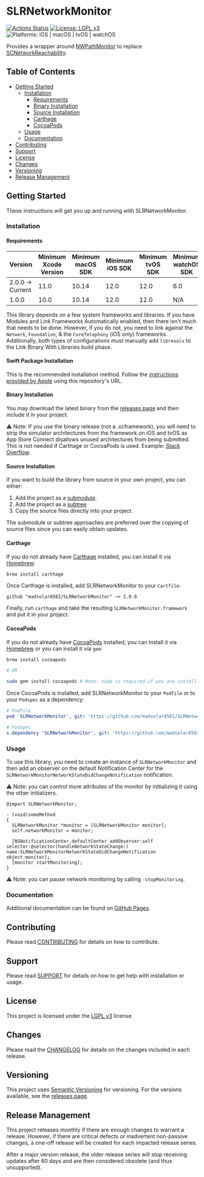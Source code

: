 # SLRNetworkMonitor

[![Actions Status](https://github.com/madsolar8582/SLRNetworkMonitor/workflows/CI/badge.svg)](https://github.com/madsolar8582/SLRNetworkMonitor/actions)
[![License: LGPL v3](https://img.shields.io/badge/License-LGPL%20v3-blue.svg)](https://www.gnu.org/licenses/lgpl-3.0)
![Platforms: iOS | macOS | tvOS | watchOS](https://img.shields.io/badge/platform-iOS%20%7C%20macOS%20%7C%20tvOS%20%7C%20watchOS-lightgrey.svg)

Provides a wrapper around [NWPathMonitor](https://developer.apple.com/documentation/network/nw_path_monitor_t?language=objc) to replace [SCNetworkReachability](https://developer.apple.com/documentation/systemconfiguration/scnetworkreachability?language=objc).

## Table of Contents

- [Getting Started](#getting-started)
  - [Installation](#installation)
    - [Requirements](#requirements)
    - [Binary Installation](#binary-installation)
    - [Source Installation](#source-installation)
    - [Carthage](#carthage)
    - [CocoaPods](#cocoapods)
  - [Usage](#usage)
  - [Documentation](#documentation)
- [Contributing](#contributing)
- [Support](#support)
- [License](#license)
- [Changes](#changes)
- [Versioning](#versioning)
- [Release Management](#release-management)

## Getting Started

These instructions will get you up and running with SLRNetworkMonitor.

### Installation

#### Requirements

| Version | Minimum Xcode Version | Minimum macOS SDK | Minimum iOS SDK | Minimum tvOS SDK | Minimum watchOS SDK |
| ------- | --------------------- | ----------------- | --------------- | ---------------- | ------------------- |
| 2.0.0 -> Current | 11.0 | 10.14 | 12.0 | 12.0 | 6.0 |
| 1.0.0 | 10.0 | 10.14 | 12.0 | 12.0 | N/A |

This library depends on a few system frameworks and libraries. If you have Modules and Link Frameworks Automatically enabled, then there isn't much that needs to be done. However, if you do not, you need to link against the `Network`, `Foundation`, & the `CoreTelephony` (iOS only) frameworks. Additionally, both types of configurations must manually add `libresolv` to the Link Binary With Libraries build phase.

#### Swift Package Installation

This is the recommended installation method. Follow the [instructions provided by Apple](https://developer.apple.com/documentation/xcode/adding_package_dependencies_to_your_app) using this repository's URL.

#### Binary Installation

You may download the latest binary from the [releases page](https://github.com/madsolar8582/SLRNetworkMonitor/releases) and then include it in your project.

⚠️ Note: If you use the binary release (not a .xcframework), you will need to strip the simulator architectures from the framework on iOS and tvOS as App Store Connect disallows unused architectures from being submitted. This is not needed if Carthage or CocoaPods is used. Example: [Stack Overflow](https://stackoverflow.com/a/42642209).

#### Source Installation

If you want to build the library from source in your own project, you can either:

1. Add the project as a [submodule](https://git-scm.com/docs/git-submodule).
2. Add the project as a [subtree](https://www.atlassian.com/blog/git/alternatives-to-git-submodule-git-subtree).
3. Copy the source files directly into your project.

The submodule or subtree approaches are preferred over the copying of source files since you can easily obtain updates.

#### Carthage

If you do not already have [Carthage](https://github.com/Carthage/Carthage) installed, you can install it via [Homebrew](https://brew.sh/):
```bash
brew install carthage
```

Once Carthage is installed, add SLRNetworkMonitor to your `Cartfile`:
```
github "madsolar8582/SLRNetworkMonitor" ~> 2.0.0
```

Finally, run `carthage` and take the resulting `SLRNetworkMonitor.framework` and put it in your project.

#### CocoaPods

If you do not already have [CocoaPods](https://cocoapods.org/) installed, you can install it via [Homebrew](https://brew.sh/) or you can install it via `gem`:
```bash
brew install cocoapods

# OR

sudo gem install cocoapods # Note: sudo is required if you are installing to the system gemset
```

Once CocoaPods is installed, add SLRNetworkMonitor to your `Podfile` or to your `Podspec` as a dependency:
```yaml
# Podfile
pod 'SLRNetworkMonitor', git: 'https://github.com/madsolar8582/SLRNetworkMonitor.git', tag: '2.0.0'

# Podspec
s.dependency 'SLRNetworkMonitor', git: 'https://github.com/madsolar8582/SLRNetworkMonitor.git', tag: '2.0.0'
```

### Usage

To use this library, you need to create an instance of `SLRNetworkMonitor` and then add an observer on the default Notification Center for the `SLRNetworkMonitorNetworkStateDidChangeNotification` notification. 

⚠️ Note: you can control more attributes of the monitor by initializing it using the other initializers.

```obj-c
@import SLRNetworkMonitor;

- (void)someMethod
{
  SLRNetworkMonitor *monitor = [SLRNetworkMonitor monitor];
  self.networkMonitor = monitor;

  [NSNotificationCenter.defaultCenter addObserver:self selector:@selector(handleNetworkStateChange:) name:SLRNetworkMonitorNetworkStateDidChangeNotification object:monitor];
  [monitor startMonitoring];
}
```

⚠️ Note: you can pause network monitoring by calling `-stopMonitoring`.

### Documentation

Additional documentation can be found on [GitHub Pages](https://madsolar8582.github.io/SLRNetworkMonitor/).

## Contributing

Please read [CONTRIBUTING](https://github.com/madsolar8582/SLRNetworkMonitor/blob/master/.github/CONTRIBUTING.md) for details on how to contribute.

## Support

Please read [SUPPORT](https://github.com/madsolar8582/SLRNetworkMonitor/blob/master/.github/SUPPORT.md) for details on how to get help with installation or usage.

## License

This project is licensed under the [LGPL v3](https://github.com/madsolar8582/SLRNetworkMonitor/blob/master/LICENSE.md) license.

## Changes

Please read the [CHANGELOG](https://github.com/madsolar8582/SLRNetworkMonitor/blob/master/CHANGELOG.md) for details on the changes included in each release.

## Versioning

This project uses [Semantic Versioning](https://semver.org/) for versioning. For the versions available, see the [releases page](https://github.com/madsolar8582/SLRNetworkMonitor/releases).

## Release Management

This project releases monthly if there are enough changes to warrant a release. However, if there are critical defects or inadvertent non-passive changes, a one-off release will be created for each impacted release series.

After a major version release, the older release series will stop receiving updates after 60 days and are then considered obsolete (and thus unsupported).
